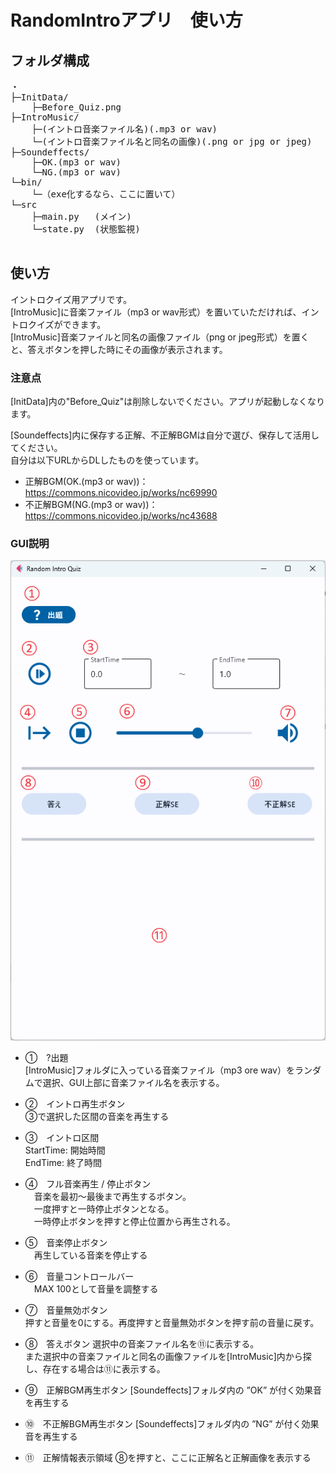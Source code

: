 # RandomIntroアプリ　使い方

## フォルダ構成

<pre>
・
├─InitData/
    ├─Before_Quiz.png
├─IntroMusic/
    ├─(イントロ音楽ファイル名)(.mp3 or wav)
    └─(イントロ音楽ファイル名と同名の画像)(.png or jpg or jpeg)  
├─Soundeffects/
    ├─OK.(mp3 or wav)
    └─NG.(mp3 or wav)
└─bin/
    └─（exe化するなら、ここに置いて）
└─src
    ├─main.py   (メイン)
    └─state.py  (状態監視)

</pre>

## 使い方
イントロクイズ用アプリです。  
[IntroMusic]に音楽ファイル（mp3 or wav形式）を置いていただければ、イントロクイズができます。  
[IntroMusic]音楽ファイルと同名の画像ファイル（png or jpeg形式）を置くと、答えボタンを押した時にその画像が表示されます。 

### 注意点
[InitData]内の"Before_Quiz"は削除しないでください。アプリが起動しなくなります。  
  
[Soundeffects]内に保存する正解、不正解BGMは自分で選び、保存して活用してください。  
自分は以下URLからDLしたものを使っています。  
* 正解BGM(OK.(mp3 or wav))：https://commons.nicovideo.jp/works/nc69990
* 不正解BGM(NG.(mp3 or wav))：https://commons.nicovideo.jp/works/nc43688
### GUI説明

![alt text](GUI説明.png)

* ①　?出題  
  [IntroMusic]フォルダに入っている音楽ファイル（mp3 ore wav）をランダムで選択、GUI上部に音楽ファイル名を表示する。
  
* ②　イントロ再生ボタン  
  ③で選択した区間の音楽を再生する
  
* ③　イントロ区間  
  StartTime: 開始時間  
  EndTime: 終了時間
  
* ④　フル音楽再生 / 停止ボタン  
　音楽を最初～最後まで再生するボタン。  
　一度押すと一時停止ボタンとなる。  
　一時停止ボタンを押すと停止位置から再生される。

* ⑤　音楽停止ボタン  
　再生している音楽を停止する  

* ⑥　音量コントロールバー  
　MAX 100として音量を調整する

* ⑦　音量無効ボタン  
  押すと音量を0にする。再度押すと音量無効ボタンを押す前の音量に戻す。

* ⑧　答えボタン
  選択中の音楽ファイル名を⑪に表示する。  
  また選択中の音楽ファイルと同名の画像ファイルを[IntroMusic]内から探し、存在する場合は⑪に表示する。

* ⑨　正解BGM再生ボタン
  [Soundeffects]フォルダ内の ”OK” が付く効果音を再生する

* ➉　不正解BGM再生ボタン
  [Soundeffects]フォルダ内の ”NG” が付く効果音を再生する

* ⑪　正解情報表示領域
  ⑧を押すと、ここに正解名と正解画像を表示する

